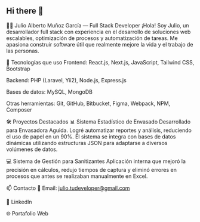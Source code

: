 ## Hi there 👋
👨‍💻 Julio Alberto Muñoz García — Full Stack Developer
¡Hola! Soy Julio, un desarrollador full stack con experiencia en el desarrollo de soluciones web escalables, optimización de procesos y automatización de tareas. Me apasiona construir software útil que realmente mejore la vida y el trabajo de las personas.

🚀 Tecnologías que uso
Frontend: React.js, Next.js, JavaScript, Tailwind CSS, Bootstrap

Backend: PHP (Laravel, Yii2), Node.js, Express.js

Bases de datos: MySQL, MongoDB

Otras herramientas: Git, GitHub, Bitbucket, Figma, Webpack, NPM, Composer

🛠 Proyectos Destacados
📊 Sistema Estadístico de Envasado
Desarrollado para Envasadora Aguida. Logré automatizar reportes y análisis, reduciendo el uso de papel en un 90%. El sistema se integra con bases de datos dinámicas utilizando estructuras JSON para adaptarse a diversos volúmenes de datos.

💻 Sistema de Gestión para Sanitizantes
Aplicación interna que mejoró la precisión en cálculos, redujo tiempos de captura y eliminó errores en procesos que antes se realizaban manualmente en Excel.

📫 Contacto
📧 Email: julio.tudeveloper@gmail.com

💼 LinkedIn

🌐 Portafolio Web
<!--
**JulioMunozDev/JulioMunozDev** is a ✨ _special_ ✨ repository because its `README.md` (this file) appears on your GitHub profile.

Here are some ideas to get you started:

- 🔭 I’m currently working on ...
- 🌱 I’m currently learning ...
- 👯 I’m looking to collaborate on ...
- 🤔 I’m looking for help with ...
- 💬 Ask me about ...
- 📫 How to reach me: ...
- 😄 Pronouns: ...
- ⚡ Fun fact: ...
-->
